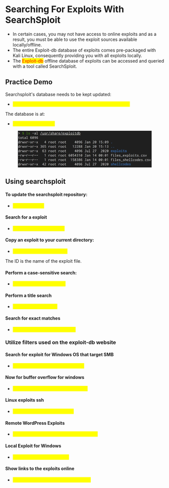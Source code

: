 # Searching For Exploits With SearchSploit

* In certain cases, you may not have access to online exploits and as a result, you must be able to use the exploit sources available locally/offline.
* The entire Exploit-db database of exploits comes pre-packaged with Kali Linux, consequently providing you with all exploits locally.
* The <mark style="color:red;">Exploit-db</mark> offline database of exploits can be accessed and queried with a tool called SearchSploit.

## Practice Demo

Searchsploit's database needs to be kept updated:

* <mark style="color:yellow;">sudo apt-get update && sudo apt-get install exploitdb -y</mark>

The database is at:

* <mark style="color:yellow;">/usr/share/exploitdb</mark>

<figure><img src="../../.gitbook/assets/image (108).png" alt=""><figcaption></figcaption></figure>

## Using searchsploit

#### To update the searchsploit repository:

* <mark style="color:yellow;">searchsploit -u</mark>

#### Search for a exploit

* <mark style="color:yellow;">searchsploit vsftpd 2.3.4</mark>

#### Copy an exploit to your current directory:

* <mark style="color:yellow;">searchsploit -m 'exploitID'</mark>

The ID is the name of the exploit file.

#### Perform a case-sensitive search:

* <mark style="color:yellow;">searchsploit -c OpenSSH</mark>

#### Perform a title search

* <mark style="color:yellow;">searchsploit -t vsftpd</mark>

#### Search for exact matches

* <mark style="color:yellow;">searchsploit -e "Windows XP"</mark>

### Utilize filters used on the exploit-db website

#### Search for exploit for Windows OS that target SMB&#x20;

* <mark style="color:yellow;">searchsploit remote windows smb</mark>

#### Now for buffer overflow for windows

* <mark style="color:yellow;">searchsploit remote windows buffer</mark>

#### Linux exploits ssh

* <mark style="color:yellow;">searchsploit remote linux ssh</mark>

#### Remote WordPress Exploits

* <mark style="color:yellow;">searchsploit remote webapps wordpress</mark>

#### Local Exploit for Windows

* <mark style="color:yellow;">searchsploit local windows</mark>

#### Show links to the exploits online

* <mark style="color:yellow;">searchsploit remote windows smb -w</mark>&#x20;

